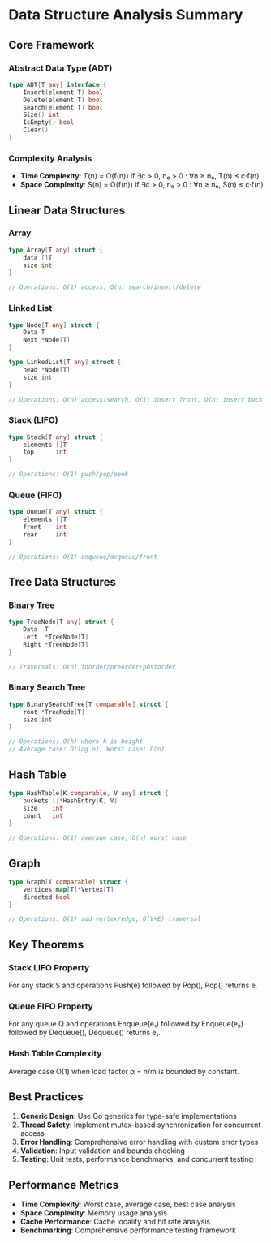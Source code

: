 # Data Structure Analysis Summary

## Core Framework

### Abstract Data Type (ADT)

```go
type ADT[T any] interface {
    Insert(element T) bool
    Delete(element T) bool
    Search(element T) bool
    Size() int
    IsEmpty() bool
    Clear()
}
```

### Complexity Analysis

- **Time Complexity**: T(n) = O(f(n)) if ∃c > 0, n₀ > 0 : ∀n ≥ n₀, T(n) ≤ c·f(n)
- **Space Complexity**: S(n) = O(f(n)) if ∃c > 0, n₀ > 0 : ∀n ≥ n₀, S(n) ≤ c·f(n)

## Linear Data Structures

### Array

```go
type Array[T any] struct {
    data []T
    size int
}

// Operations: O(1) access, O(n) search/insert/delete
```

### Linked List

```go
type Node[T any] struct {
    Data T
    Next *Node[T]
}

type LinkedList[T any] struct {
    head *Node[T]
    size int
}

// Operations: O(n) access/search, O(1) insert front, O(n) insert back
```

### Stack (LIFO)

```go
type Stack[T any] struct {
    elements []T
    top      int
}

// Operations: O(1) push/pop/peek
```

### Queue (FIFO)

```go
type Queue[T any] struct {
    elements []T
    front    int
    rear     int
}

// Operations: O(1) enqueue/dequeue/front
```

## Tree Data Structures

### Binary Tree

```go
type TreeNode[T any] struct {
    Data  T
    Left  *TreeNode[T]
    Right *TreeNode[T]
}

// Traversals: O(n) inorder/preorder/postorder
```

### Binary Search Tree

```go
type BinarySearchTree[T comparable] struct {
    root *TreeNode[T]
    size int
}

// Operations: O(h) where h is height
// Average case: O(log n), Worst case: O(n)
```

## Hash Table

```go
type HashTable[K comparable, V any] struct {
    buckets []*HashEntry[K, V]
    size    int
    count   int
}

// Operations: O(1) average case, O(n) worst case
```

## Graph

```go
type Graph[T comparable] struct {
    vertices map[T]*Vertex[T]
    directed bool
}

// Operations: O(1) add vertex/edge, O(V+E) traversal
```

## Key Theorems

### Stack LIFO Property

For any stack S and operations Push(e) followed by Pop(), Pop() returns e.

### Queue FIFO Property  

For any queue Q and operations Enqueue(e₁) followed by Enqueue(e₂) followed by Dequeue(), Dequeue() returns e₁.

### Hash Table Complexity

Average case O(1) when load factor α = n/m is bounded by constant.

## Best Practices

1. **Generic Design**: Use Go generics for type-safe implementations
2. **Thread Safety**: Implement mutex-based synchronization for concurrent access
3. **Error Handling**: Comprehensive error handling with custom error types
4. **Validation**: Input validation and bounds checking
5. **Testing**: Unit tests, performance benchmarks, and concurrent testing

## Performance Metrics

- **Time Complexity**: Worst case, average case, best case analysis
- **Space Complexity**: Memory usage analysis
- **Cache Performance**: Cache locality and hit rate analysis
- **Benchmarking**: Comprehensive performance testing framework
